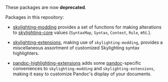 These packages are now **deprecated**.

Packages in this repository:

* [skylighting-modding] provides a set of functions for making alterations to
  [skylighting-core] values (`SyntaxMap`, `Syntax`, `Context`, `Rule`, etc.).

* [skylighting-extensions], making use of `skylighting-modding`, provides a
  miscellaneous assortment of customized Skylighting syntax highlighters.

* [pandoc-highlighting-extensions] adds some [pandoc]-specific conveniences
  to `skylighting-modding` and `skylighting-extensions`, making it easy to
  customize Pandoc's display of your documents.

  [skylighting]:                    https://hackage.haskell.org/package/skylighting
  [skylighting-core]:               https://hackage.haskell.org/package/skylighting-core
  [skylighting-extensions]:         https://hackage.haskell.org/package/skylighting-extensions
  [skylighting-modding]:            https://hackage.haskell.org/package/skylighting-modding
  [pandoc]:                         https://hackage.haskell.org/package/pandoc
  [pandoc-highlighting-extensions]: https://hackage.haskell.org/package/pandoc-highlighting-extensions
